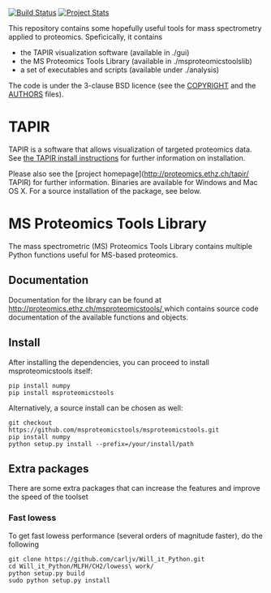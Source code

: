 [![Build Status](https://travis-ci.org/msproteomicstools/msproteomicstools.svg?branch=develop)](https://travis-ci.org/msproteomicstools/msproteomicstools) [![Project Stats](https://www.openhub.net/p/msproteomicstools/widgets/project_thin_badge.gif)](https://www.openhub.net/p/msproteomicstools)

This repository contains some hopefully useful tools for mass spectrometry
applied to proteomics. Speficically, it contains 

- the TAPIR visualization software (available in ./gui)
- the MS Proteomics Tools Library (available in ./msproteomicstoolslib)
- a set of executables and scripts (available under ./analysis)

The code is under the 3-clause BSD licence (see the [COPYRIGHT](COPYRIGHT.txt)
and the [AUTHORS](AUTHORS.txt)  files).

# TAPIR 

TAPIR is a software that allows visualization of targeted proteomics data. See
[the TAPIR install instructions](INSTALL-TAPIR) for further information on
installation.

Please also see the [project homepage](http://proteomics.ethz.ch/tapir/ TAPIR)
for further information.  Binaries are available for Windows and Mac OS X. For
a source installation of the package, see below.

# MS Proteomics Tools Library 

The mass spectrometric (MS) Proteomics Tools Library contains multiple Python
functions useful for MS-based proteomics.

## Documentation

Documentation for the library can be found at [http://proteomics.ethz.ch/msproteomicstools/ ](http://proteomics.ethz.ch/msproteomicstools/) which contains source code documentation of the available functions and objects.

## Install ##

After installing the dependencies, you can proceed to install msproteomicstools itself:

    pip install numpy
    pip install msproteomicstools

Alternatively, a source install can be chosen as well:

    git checkout https://github.com/msproteomicstools/msproteomicstools.git
    pip install numpy
    python setup.py install --prefix=/your/install/path 


## Extra packages 

There are some extra packages that can increase the features and improve the speed of the toolset

### Fast lowess

To get fast lowess performance (several orders of magnitude faster), do the
following

    git clone https://github.com/carljv/Will_it_Python.git
    cd Will_it_Python/MLFH/CH2/lowess\ work/
    python setup.py build
    sudo python setup.py install


